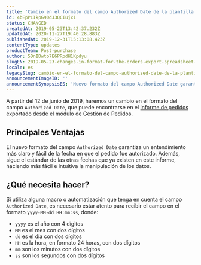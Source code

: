 ```yaml
---
title: 'Cambio en el formato del campo Authorized Date de la plantilla de exportación de pedidos busca garantizar la calidad de nuestros datos'
id: 4bEpPLIkpG90dJ3QCIujx1
status: CHANGED
createdAt: 2019-05-23T13:42:37.232Z
updatedAt: 2020-11-27T19:40:28.883Z
publishedAt: 2019-12-31T15:13:08.423Z
contentType: updates
productTeam: Post-purchase
author: 5DnIDwto7E6PRpdH1Kpdyu
slugEN: 2019-05-23-changes-in-format-for-the-orders-export-spreadsheet-authorized-date-field
locale: es
legacySlug: cambio-en-el-formato-del-campo-authorized-date-de-la-plantilla-de
announcementImageID: ''
announcementSynopsisES: 'Nuevo formato del campo Authorized Date garantiza un entendimiento más claro de la fecha en que el pedido fue autorizado'
---
```


A partir del 12 de junio de 2019, haremos un cambio en el formato del campo `Authorized Date`, que puede encontrarse en el [informe de pedidos](https://help.vtex.com/es/tutorial/exportando-pedidos-no-gerenciamento-de-pedidos--tutorials_6417) exportado desde el módulo de Gestión de Pedidos.

## Principales Ventajas 

El nuevo formato del campo `Authorized Date` garantiza un entendimiento más claro y fácil de la fecha en que el pedido fue autorizado. Además, sigue el estándar de las otras fechas que ya existen en este informe, haciendo más fácil e intuitiva la manipulación de los datos.

## ¿Qué necesita hacer?

Si utiliza alguna macro o automatización que tenga en cuenta el campo `Authorized Date`,  es necesario estar atento para recibir el campo en el formato `yyyy-MM-dd HH:mm:ss`, donde:

- `yyyy` es el año con 4 dígitos
- `MM` es el mes con dos dígitos
- `dd` es el día con dos dígitos 
- `HH` es la hora, en formato 24 horas, con dos dígitos
- `mm` son los minutos con dos dígitos
- `ss` son los segundos con dos dígitos

